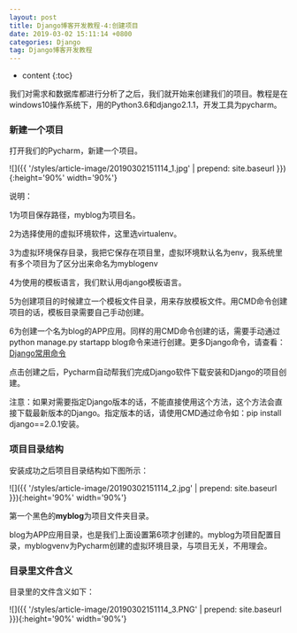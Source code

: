 ```yaml
---
layout: post
title: Django博客开发教程-4:创建项目
date: 2019-03-02 15:11:14 +0800
categories: Django
tag: Django博客开发教程
---
```


* content
{:toc}


<!-- ![]({{ '/styles/article-image/20190302151114_1.jpg' | prepend: site.baseurl }}) -->

我们对需求和数据库都进行分析了之后，我们就开始来创建我们的项目。教程是在windows10操作系统下，用的Python3.6和django2.1.1，开发工具为pycharm。

### 新建一个项目 ###

打开我们的Pycharm，新建一个项目。

![]({{ '/styles/article-image/20190302151114_1.jpg' | prepend: site.baseurl }}){:height='90%' width='90%'}

说明：

1为项目保存路径，myblog为项目名。

2为选择使用的虚拟环境软件，这里选virtualenv。

3为虚拟环境保存目录，我把它保存在项目里，虚拟环境默认名为env，我系统里有多个项目为了区分出来命名为myblogenv

4为使用的模板语言，我们默认用django模板语言。

5为创建项目的时候建立一个模板文件目录，用来存放模板文件。用CMD命令创建项目的话，模板目录需要自己手动创建。

6为创建一个名为blog的APP应用。同样的用CMD命令创建的话，需要手动通过python manage.py startapp blog命令来进行创建。更多Django命令，请查看：[Django常用命令](https://www.django.cn/course/show-4.html "Django常用命令")

点击创建之后，Pycharm自动帮我们完成Django软件下载安装和Django的项目创建。

注意：如果对需要指定Django版本的话，不能直接使用这个方法，这个方法会直接下载最新版本的Django。指定版本的话，请使用CMD通过命令如：pip install django==2.0.1安装。

### 项目目录结构 ###

安装成功之后项目目录结构如下图所示：

![]({{ '/styles/article-image/20190302151114_2.jpg' | prepend: site.baseurl }}){:height='90%' width='90%'}

第一个黑色的**myblog**为项目文件夹目录。

blog为APP应用目录，也是我们上面设置第6项才创建的。myblog为项目配置目录，myblogvenv为Pycharm创建的虚拟环境目录，与项目无关，不用理会。

### 目录里文件含义 ###

目录里的文件含义如下：

![]({{ '/styles/article-image/20190302151114_3.PNG' | prepend: site.baseurl }}){:height='90%' width='90%'}
